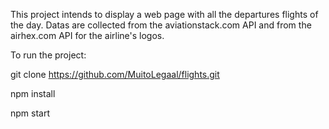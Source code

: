 This project intends to display a web page with all the departures flights of the day.
Datas are collected from the aviationstack.com API and from the airhex.com API for the airline's logos.

To run the project:

git clone https://github.com/MuitoLegaal/flights.git

npm install

npm start